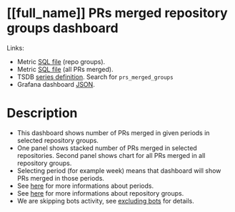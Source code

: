 <h1 id="dashboard-header">[[full_name]] PRs merged repository groups dashboard</h1>
<p>Links:</p>
<ul>
<li>Metric <a href="https://github.com/cncf/devstats/blob/master/metrics/shared/prs_merged_groups.sql" target="_blank">SQL file</a> (repo groups).</li>
<li>Metric <a href="https://github.com/cncf/devstats/blob/master/metrics/shared/all_prs_merged.sql" target="_blank">SQL file</a> (all PRs merged).</li>
<li>TSDB <a href="https://github.com/cncf/devstats/blob/master/metrics/shared/metrics.yaml" target="_blank">series definition</a>. Search for <code>prs_merged_groups</code></li>
<li>Grafana dashboard <a href="https://github.com/cncf/devstats/blob/master/grafana/dashboards/[[lower_name]]/prs-merged-repository-groups.json" target="_blank">JSON</a>.</li>
</ul>
<h1 id="description">Description</h1>
<ul>
<li>This dashboard shows number of PRs merged in given periods in selected repository groups.</li>
<li>One panel shows stacked number of PRs merged in selected repositories. Second panel shows chart for all PRs merged in all repository groups.</li>
<li>Selecting period (for example week) means that dashboard will show PRs merged in those periods.</li>
<li>See <a href="https://github.com/cncf/devstats/blob/master/docs/periods.md" target="_blank">here</a> for more informations about periods.</li>
<li>See <a href="https://github.com/cncf/devstats/blob/master/docs/repository_groups.md" target="_blank">here</a> for more informations about repository groups.</li>
<li>We are skipping bots activity, see <a href="https://github.com/cncf/devstats/blob/master/docs/excluding_bots.md" target="_blank">excluding bots</a> for details.</li>
</ul>

